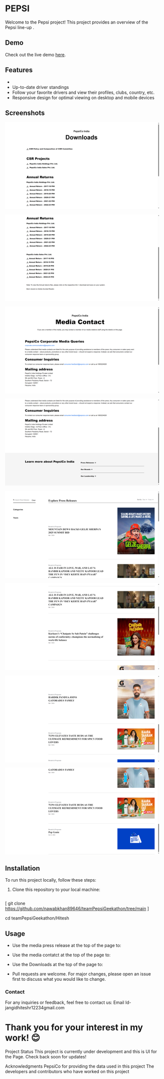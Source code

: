 # PEPSI 

Welcome to the Pepsi project! This project provides an overview of the Pepsi line-up .

## Demo

Check out the live demo [here](hthttps://nawabkhan89646.github.io/teamPepsiGeekathon/).

## Features

- 
- Up-to-date driver standings
- Follow your favorite drivers and view their profiles, clubs, country, etc.
- Responsive design for optimal viewing on desktop and mobile devices

## Screenshots

![Homepage Screenshot](https://github.com/nawabkhan89646/teamPepsiGeekathon/blob/7b0448f3ab1fe85e194d90b8892f5328f16fc354/Hitesh/IMG/Screenshot%20(56).png)

![Homepage Screenshot](https://github.com/nawabkhan89646/teamPepsiGeekathon/blob/7b0448f3ab1fe85e194d90b8892f5328f16fc354/Hitesh/IMG/Screenshot%20(57).png)

![Homepage Screenshot](https://github.com/nawabkhan89646/teamPepsiGeekathon/blob/7b0448f3ab1fe85e194d90b8892f5328f16fc354/Hitesh/IMG/Screenshot%20(58).png)

![Homepage Screenshot](https://github.com/nawabkhan89646/teamPepsiGeekathon/blob/7b0448f3ab1fe85e194d90b8892f5328f16fc354/Hitesh/IMG/Screenshot%20(59).png)

![Homepage Screenshot](https://github.com/nawabkhan89646/teamPepsiGeekathon/blob/7b0448f3ab1fe85e194d90b8892f5328f16fc354/Hitesh/IMG/Screenshot%20(60).png)

![Homepage Screenshot](https://github.com/nawabkhan89646/teamPepsiGeekathon/blob/7b0448f3ab1fe85e194d90b8892f5328f16fc354/Hitesh/IMG/Screenshot%20(61).png)

![Homepage Screenshot](https://github.com/nawabkhan89646/teamPepsiGeekathon/blob/7b0448f3ab1fe85e194d90b8892f5328f16fc354/Hitesh/IMG/Screenshot%20(62).png)

![Homepage Screenshot](https://github.com/nawabkhan89646/teamPepsiGeekathon/blob/7b0448f3ab1fe85e194d90b8892f5328f16fc354/Hitesh/IMG/Screenshot%20(63).png)

## Installation

To run this project locally, follow these steps:

1. Clone this repository to your local machine:

   ```bash
  [ git clone https://github.com/nawabkhan89646/teamPepsiGeekathon/tree/main ]

cd teamPepsiGeekathon/Hitesh


## Usage
- Use the media press release  at the top of the page to:

- Use the media contatct  at the top of the page to:
- Use the  Downloads at the top of the page to:
- Pull requests are welcome. For major changes, please open an issue first to discuss what you would like to change.

### Contact
For any inquiries or feedback, feel free to contact us:
Email Id- jangidhiteshr12234gmail.com

# Thank you for your interest in my work! 😊
Project Status
This project is currently under development and this is UI for the Page. Check back soon for updates!

Acknowledgments
PepsiCo for providing the data used in this project
The developers and contributors who have worked on this project
